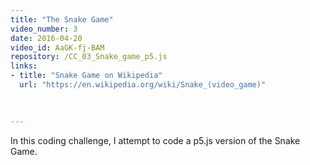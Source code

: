 ```yaml
---
title: "The Snake Game"
video_number: 3
date: 2016-04-20
video_id: AaGK-fj-BAM
repository: /CC_03_Snake_game_p5.js
links:
- title: "Snake Game on Wikipedia"
  url: "https://en.wikipedia.org/wiki/Snake_(video_game)"
  

  
---
```


In this coding challenge, I attempt to code a p5.js version of the Snake Game.

